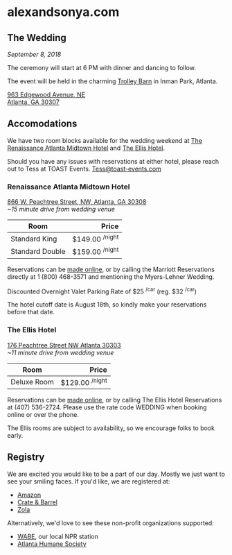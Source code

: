 # alexandsonya.com

## The Wedding

_September 8, 2018_

The ceremony will start at 6 PM with dinner and dancing to follow.

The event will be held in the charming [Trolley Barn](http://www.thetrolleybarn.com/) in Inman Park, Atlanta. 

[963 Edgewood Avenue, NE <br/>
Atlanta, GA 30307](https://goo.gl/maps/EKn6gZS6oqN2)

## Accomodations

We have two room blocks available for the wedding weekend at [The 
Renaissance Atlanta Midtown Hotel](http://renaissance-hotels.marriott.com/renaissance-atlanta-midtown-hotel) and [The Ellis Hotel](http://www.ellishotel.com/). 

Should you have any issues with reservations at either hotel, please reach out to Tess at TOAST Events. [Tess@toast-events.com](mailto:tess@toast-events.com)

### Renaissance Atlanta Midtown Hotel
[866 W. Peachtree Street, NW, Atlanta, GA  30308](https://goo.gl/maps/yC2E6VefBJN2)<br>
_~15 minute drive from wedding venue_

| Room            | Price                     |
|-----------------| -------------------------:|
| Standard King   | $149.00 <sup>/night</sup> |
| Standard Double | $159.00 <sup>/night</sup> |

Reservations can be [made online](www.marriott.com/meeting-event-hotels/group-corporate-travel/groupCorp.mi?resLinkData=Myers-Lehner%20Wedding%5Eatlbd%60mlwmlwa%7Cmlwmlwb%60149.00-159.00%60USD%60false%604%609/7/18%609/9/18%608/10/18&app=resvlink&stop_mobi=yes), or by calling the Marriott Reservations directly at 1 (800) 468-3571 and mentioning the Myers-Lehner Wedding.

Discounted Overnight Valet Parking Rate of $25 <sup>/car</sup> (reg. $32 <sup>/car</sup>)

The hotel cutoff date is August 18th, so kindly make your reservations before that date.  

### The Ellis Hotel
[176 Peachtree Street NW Atlanta 30303](https://goo.gl/maps/ix8gLn5ZNx72)<br>
_~11 minute drive from wedding venue_

| Room        | Price                     |
|-------------| -------------------------:|
| Deluxe Room | $129.00 <sup>/night</sup> |

Reservations can be [made online](www.ellishotel.com/), or by calling The Ellis Hotel Reservations at (407) 536-2724. Please use the rate code WEDDING when booking online or over the phone.

The Ellis rooms are subject to availability, so we encourage folks to book early.

## Registry
We are excited you would like to be a part of our day. Mostly we just want to see your smiling faces. If you'd like, we are registered at:
- [Amazon](https://www.amazon.com/wedding/share/alexandsonya.com "Alex & Sonya Amazon Wedding Registry")
- [Crate & Barrel](https://www.crateandbarrel.com/gift-registry/alex-lehner-and-sonya-myers/r5838929 "Alex & Sonya Crate & Barrel Registry")
- [Zola](https://www.zola.com/registry/myerslehner "Alex & Sonya Zola Wedding Registry")

Alternatively, we'd love to see these non-profit organizations supported:
- [WABE](https://www.wabe.org/support-the-station/), our local NPR station
- [Atlanta Humane Society](http://support.atlantahumane.org/site/Donation2?1400.donation=form1&df_id=1400&mfc_pref=T&s_src=basic&s_subsrc=mainnav)
